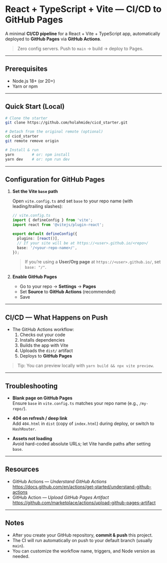 # React + TypeScript + Vite — CI/CD to GitHub Pages

A minimal **CI/CD pipeline** for a React + Vite + TypeScript app, automatically deployed to **GitHub Pages** via **GitHub Actions**.

> Zero config servers. Push to `main` → build → deploy to Pages.

---

## Prerequisites

- Node.js 18+ (or 20+)
- Yarn or npm

---

## Quick Start (Local)

```bash
# Clone the starter
git clone https://github.com/holahmide/cicd_starter.git

# Detach from the original remote (optional)
cd cicd_starter
git remote remove origin

# Install & run
yarn        # or: npm install
yarn dev    # or: npm run dev
```

---

## Configuration for **GitHub Pages**

1. **Set the Vite `base` path**

   Open `vite.config.ts` and set `base` to your repo name (with leading/trailing slashes):

   ```ts
   // vite.config.ts
   import { defineConfig } from 'vite';
   import react from '@vitejs/plugin-react';

   export default defineConfig({
     plugins: [react()],
     // If your site will be at https://<user>.github.io/<repo>/
     base: '/<your-repo-name>/',
   });
   ```

   > If you’re using a **User/Org page** at `https://<user>.github.io/`, set `base: "/"`.

2. **Enable GitHub Pages**
   - Go to your repo → **Settings** → **Pages**
   - Set **Source** to **GitHub Actions** (recommended)
   - Save

---

## CI/CD — What Happens on Push

- The GitHub Actions workflow:
  1. Checks out your code
  2. Installs dependencies
  3. Builds the app with Vite
  4. Uploads the `dist/` artifact
  5. Deploys to **GitHub Pages**

> Tip: You can preview locally with `yarn build && npx vite preview`.

---

## Troubleshooting

- **Blank page on GitHub Pages**  
  Ensure `base` in `vite.config.ts` matches your repo name (e.g., `/my-repo/`).

- **404 on refresh / deep link**  
  Add `404.html` in `dist` (copy of `index.html`) during deploy, or switch to `HashRouter`.

- **Assets not loading**  
  Avoid hard-coded absolute URLs; let Vite handle paths after setting `base`.

---

## Resources

- GitHub Actions — _Understand GitHub Actions_  
  https://docs.github.com/en/actions/get-started/understand-github-actions
- GitHub Action — _Upload GitHub Pages Artifact_  
  https://github.com/marketplace/actions/upload-github-pages-artifact

---

## Notes

- After you create your GitHub repository, **commit & push** this project.
- The CI will run automatically on push to your default branch (usually `main`).
- You can customize the workflow name, triggers, and Node version as needed.
